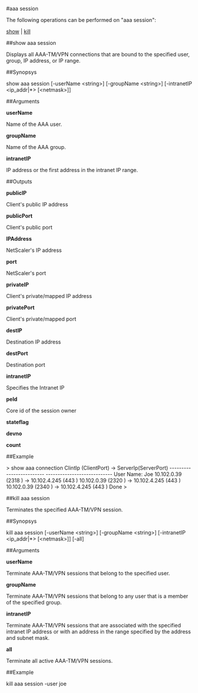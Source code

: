 #aaa session

The following operations can be performed on "aaa session":


[show](#show-aaa-session) | [kill](#kill-aaa-session)

##show aaa session

Displays all AAA-TM/VPN connections that are bound to the specified user, group, IP address, or IP range.


##Synopsys

show aaa session [-userName &lt;string>] [-groupName &lt;string>] [-intranetIP &lt;ip_addr|*> [&lt;netmask>]]


##Arguments

<b>userName</b>
Name of the AAA user.

<b>groupName</b>
Name of the AAA group.

<b>intranetIP</b>
IP address or the first address in the intranet IP range.



##Outputs

<b>publicIP</b>
Client's public IP address

<b>publicPort</b>
Client's public port

<b>IPAddress</b>
NetScaler's IP address

<b>port</b>
NetScaler's port

<b>privateIP</b>
Client's private/mapped IP address

<b>privatePort</b>
Client's private/mapped port

<b>destIP</b>
Destination IP address

<b>destPort</b>
Destination port

<b>intranetIP</b>
Specifies the Intranet IP

<b>peId</b>
Core id of the session owner

<b>stateflag</b>

<b>devno</b>

<b>count</b>



##Example

&gt; show aaa connection ClintIp (ClientPort) -&gt; ServerIp(ServerPort) ------------------------- ---------------------------- User Name: Joe 10.102.0.39 (2318 ) -&gt; 10.102.4.245 (443 ) 10.102.0.39 (2320 ) -&gt; 10.102.4.245 (443 ) 10.102.0.39 (2340 ) -&gt; 10.102.4.245 (443 ) Done &gt;

##kill aaa session

Terminates the specified AAA-TM/VPN session.


##Synopsys

kill aaa session [-userName &lt;string>] [-groupName &lt;string>] [-intranetIP &lt;ip_addr|*> [&lt;netmask>]] [-all]


##Arguments

<b>userName</b>
Terminate AAA-TM/VPN sessions that belong to the specified user.

<b>groupName</b>
Terminate AAA-TM/VPN sessions that belong to any user that is a member of the specified group.

<b>intranetIP</b>
Terminate AAA-TM/VPN sessions that are associated with the specified intranet IP address or with an address in the range specified by the address and subnet mask.

<b>all</b>
Terminate all active AAA-TM/VPN sessions.



##Example

kill aaa session -user joe

